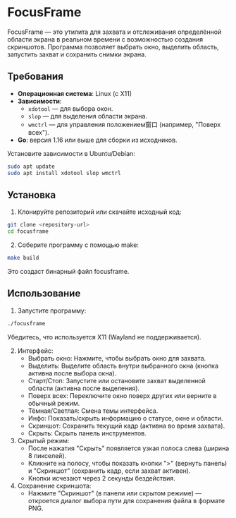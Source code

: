 # FocusFrame

FocusFrame — это утилита для захвата и отслеживания определённой области экрана в реальном времени с возможностью создания скриншотов. Программа позволяет выбрать окно, выделить область, запустить захват и сохранить снимки экрана.

## Требования

- **Операционная система**: Linux (с X11)
- **Зависимости**:
  - `xdotool` — для выбора окон.
  - `slop` — для выделения области экрана.
  - `wmctrl` — для управления положением窗口 (например, "Поверх всех").
- **Go**: версия 1.16 или выше для сборки из исходников.

Установите зависимости в Ubuntu/Debian:
```bash
sudo apt update
sudo apt install xdotool slop wmctrl
```
## Установка
1. Клонируйте репозиторий или скачайте исходный код:
```bash
git clone <repository-url>
cd focusframe
```
2. Соберите программу с помощью make:
```bash
make build
```
Это создаст бинарный файл focusframe.

## Использование
1. Запустите программу:
```bash
./focusframe
```
Убедитесь, что используется X11 (Wayland не поддерживается).

2. Интерфейс:
    - Выбрать окно: Нажмите, чтобы выбрать окно для захвата.
    - Выделить: Выделите область внутри выбранного окна (кнопка активна после выбора окна).
    - Старт/Стоп: Запустите или остановите захват выделенной области (активна после выделения).
    - Поверх всех: Переключите окно поверх других или верните в обычный режим.
    - Тёмная/Светлая: Смена темы интерфейса.
    - Инфо: Показать/скрыть информацию о статусе, окне и области.
    - Скриншот: Сохранить текущий кадр (активна во время захвата).
    - Скрыть: Скрыть панель инструментов.
3. Скрытый режим:
    - После нажатия "Скрыть" появляется узкая полоса слева (ширина 8 пикселей).
    - Кликните на полосу, чтобы показать кнопки ">" (вернуть панель) и "Скриншот" (сохранить кадр, если захват активен).
    - Кнопки исчезают через 2 секунды бездействия.
4. Сохранение скриншота:
    - Нажмите "Скриншот" (в панели или скрытом режиме) — откроется диалог выбора пути для сохранения файла в формате PNG.
